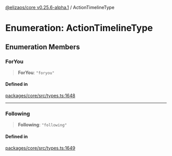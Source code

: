 [@elizaos/core v0.25.6-alpha.1](../index.md) / ActionTimelineType

# Enumeration: ActionTimelineType

## Enumeration Members

### ForYou

> **ForYou**: `"foryou"`

#### Defined in

[packages/core/src/types.ts:1648](https://github.com/divine-comedian/eliza/blob/main/packages/core/src/types.ts#L1648)

***

### Following

> **Following**: `"following"`

#### Defined in

[packages/core/src/types.ts:1649](https://github.com/divine-comedian/eliza/blob/main/packages/core/src/types.ts#L1649)

